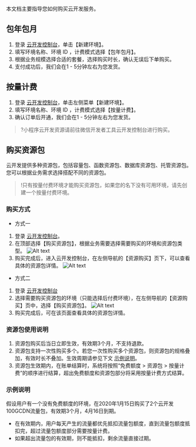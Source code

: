 本文档主要指导您如何购买云开发服务。

## 包年包月
1. 登录 [云开发控制台](https://console.cloud.tencent.com/tcb)，单击【新建环境】。
2. 填写环境名称、环境 ID ，计费模式选择【包年包月】。
3. 根据业务规模选择合适的套餐，选择购买时长，确认无误后下单购买。
4. 支付成功后，我们会在1 - 5分钟左右为您发货。

## 按量计费
1. 登录 [云开发控制台](https://console.cloud.tencent.com/tcb)，单击左侧菜单【新建环境】。
2. 填写环境名称、环境 ID ，计费模式选择【按量计费】。
3. 确认订单后开通，我们会在1 - 5分钟左右为您发货。

>?小程序云开发资源请前往微信开发者工具云开发控制台进行购买。

## 购买资源包
云开发提供多种资源包，包括容量包、函数资源包、数据库资源包、托管资源包。您可以根据业务需求选择搭配不同的资源包。
>!只有按量付费环境才能购买资源包，如果您的名下没有可用环境，请先创建一个按量付费环境。

### 购买方式
- 方式一
 1. 登录 [云开发控制台](https://console.cloud.tencent.com/tcb)。
 2. 在顶部选择【购买资源包】，根据业务需要选择需要购买的环境和资源包类型。
![Alt text](https://main.qcloudimg.com/raw/9b7e999e525377ea9bf9aab0678d53a1.png)
 3. 购买完成后，进入云开发控制台，在左侧导航的【资源购买】页下，可以查看具体的资源包详情。
![Alt text](https://main.qcloudimg.com/raw/fcd9651537cc8805a8d1d3979bac38cc.png)

- 方式二
 1. 登录 [云开发控制台](https://console.cloud.tencent.com/tcb)
 2. 选择需要购买资源包的环境（只能选择后付费环境），在左侧导航的【资源购买】页中，选择【购买资源包】。
 ![Alt text](https://main.qcloudimg.com/raw/918eabea4210c0f6e394e6d13be9813f.png)
 3. 购买完成后，可在该页面查看具体的资源包详情。

### 资源包使用说明
1. 资源包购买后当日立即生效，有效期3个月，不支持退款。
2. 资源包支持一次性购买多个。若您一次性购买多个资源包，则资源包的规格叠加，有效时长不叠加。生效周期请参见下文 [示例说明](#exp)。
3. 资源包生效期内，在账单结算时，系统将按照“免费额度 > 资源包 > 按量计费”的顺序进行结算，超出免费额度和资源包部分将采用按量计费方式结算。

<span id="exp"></span>
### 示例说明
假设用户有一个没有免费额度的环境，在2020年1月15日购买了2个云开发100GCDN流量包，有效期3个月，4月16日到期。
- 在有效期内，用户每天产生的流量都优先抵扣流量包额度，直到流量包额度抵扣完，超过流量包额度部分需要按量计费。
- 如果超出流量包的有效期，则不能抵扣，剩余流量直接过期。
